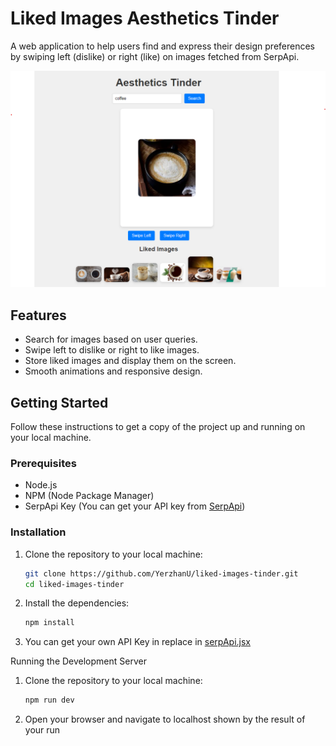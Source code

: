 # Liked Images Aesthetics Tinder

A web application to help users find and express their design preferences by swiping left (dislike) or right (like) on images fetched from SerpApi.

![Aesthetics Tinder](src/assets/demo.png)

## Features

- Search for images based on user queries.
- Swipe left to dislike or right to like images.
- Store liked images and display them on the screen.
- Smooth animations and responsive design.

## Getting Started

Follow these instructions to get a copy of the project up and running on your local machine.

### Prerequisites

- Node.js
- NPM (Node Package Manager)
- SerpApi Key (You can get your API key from [SerpApi](https://serpapi.com/manage-api-key))

### Installation

1. Clone the repository to your local machine:

   ```sh
   git clone https://github.com/YerzhanU/liked-images-tinder.git
   cd liked-images-tinder
   ```

2. Install the dependencies:

   ```sh
   npm install
   ```

3. You can get your own API Key in replace in [serpApi.jsx](https://github.com/YerzhanU/liked-images-tinder/blob/master/src/api/serpApi.jsx#L3)

Running the Development Server

1. Clone the repository to your local machine:

   ```sh
   npm run dev
   ```

2. Open your browser and navigate to localhost shown by the result of your run
